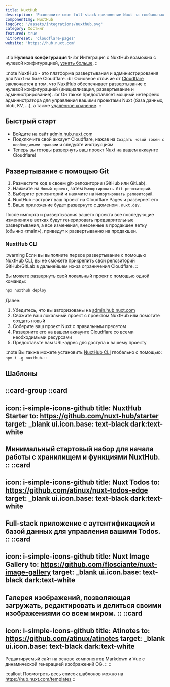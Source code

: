 ```yaml
---
title: NuxtHub
description: 'Разверните свое full-stack приложение Nuxt на глобальных серверах вашего аккаунта Cloudflare.'
componentImg: NuxtHub
logoSrc: '/assets/integrations/nuxthub.svg'
category: Хостинг
featured: true
nitroPreset: 'cloudflare-pages'
website: 'https://hub.nuxt.com'
---
```


::tip
**Нулевая конфигурация ✨**
:br
Интеграция с NuxtHub возможна с нулевой конфигурацией, [узнать больше](https://nitro.unjs.io/deploy#zero-config-providers).
::

::note
NuxtHub - это платформа развертывания и администрирования для Nuxt на базе Cloudflare. :br Основное отличие от [Cloudflare](/deploy/cloudflare) заключается в том, что NuxtHub обеспечивает развертывание с нулевой конфигурацией (инициализация, развертывание и администрирование). :br Он также предоставляет мощный интерфейс администратора для управления вашими проектами Nuxt (база данных, blob, KV, ...), а также [удалённое хранение](https://hub.nuxt.com/docs/getting-started/remote-storage).
::

## Быстрый старт

- Войдите на сайт [admin.hub.nuxt.com](https://admin.hub.nuxt.com)
- Подключите свой аккаунт Cloudflare, нажав на `Создать новый токен с необходимыми правами` и следуйте инструкциям
- Теперь вы готовы развернуть ваш проект Nuxt на вашем аккаунте Cloudflare!

## Развертывание с помощью Git

1. Разместите код в своем git-репозитории (GitHub или GitLab).
2. Нажмите на `Новый проект`, затем `Импортировать Git-репозиторий`.
3. Выберите репозиторий и нажмите на `Импортировать репозиторий`.
4. NuxtHub настроит ваш проект на Cloudflare Pages и развернет его
5. Ваше приложение будет развернуто с доменом `.nuxt.dev`.

После импорта и развертывания вашего проекта все последующие изменения в ветках будут генерировать предварительные развертывания, а все изменения, внесенные в продакшен ветку (обычно «main»), приведут к развертыванию на продакшен.

### NuxtHub CLI

::warning
Если вы выполните первое развертывание с помощью NuxtHub CLI, вы не сможете прикрепить свой репозиторий GitHub/GitLab в дальнейшем из-за ограничения Cloudflare.
::

Вы можете развернуть свой локальный проект с помощью одной команды:

```bash [Terminal]
npx nuxthub deploy
```

Далее:

1. Убедитесь, что вы авторизованы на [admin.hub.nuxt.com](admin.hub.nuxt.com)
2. Свяжите ваш локальный проект с проектом NuxtHub или помогите создать новый
3. Соберите ваш проект Nuxt с правильным пресетом
4. Разверните его на вашем аккаунте Cloudflare со всеми необходимыми ресурсами
5. Предоставьте вам URL-адрес для доступа к вашему проекту

::note
Вы также можете установить [NuxtHub CLI](https://github.com/nuxt-hub/cli) глобально с помощью: `npm i -g nuxthub`.
::

## Шаблоны

::card-group
  ::card
  ---

  icon: i-simple-icons-github
  title: NuxtHub Starter
  to: https://github.com/nuxt-hub/starter
  target: _blank
  ui.icon.base: text-black dark:text-white
  ---

  Минимальный стартовый набор для начала работы с хранилищем и функциями NuxtHub.
  ::
  ::card
  ---

  icon: i-simple-icons-github
  title: Nuxt Todos
  to: https://github.com/atinux/nuxt-todos-edge
  target: _blank
  ui.icon.base: text-black dark:text-white
  ---

  Full-stack приложение с аутентификацией и базой данных для управления вашими Todos.
  ::
  ::card
  ---

  icon: i-simple-icons-github
  title: Nuxt Image Gallery
  to: https://github.com/flosciante/nuxt-image-gallery
  target: _blank
  ui.icon.base: text-black dark:text-white
  ---

  Галерея изображений, позволяющая загружать, редактировать и делиться своими изображениями со всем миром.
  ::
  ::card
  ---

  icon: i-simple-icons-github
  title: Atinotes
  to: https://github.com/atinux/atinotes
  target: _blank
  ui.icon.base: text-black dark:text-white
  ---

  Редактируемый сайт на основе компонентов Markdown и Vue с динамической генерацией изображений OG.
  ::
::

::callout
Посмотреть весь список шаблонов можно на <https://hub.nuxt.com/templates>
::
